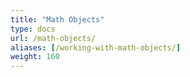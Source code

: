 ```yaml
---
title: "Math Objects"
type: docs
url: /math-objects/
aliases: [/working-with-math-objects/]
weight: 160
---
```


